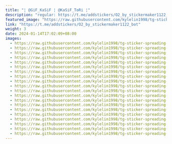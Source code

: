 ```yaml
---
title: "¦ @GiF_KaSiF ¦ @KaSiF_ToRi ¦"
description: "regular: https://t.me/addstickers/O2_by_stickermaker1122_bot"
featured_image: "https://raw.githubusercontent.com/kylelin1998/tg-sticker-spreading-worldwide-images/main/img/847807a9-80f2-4b22-97aa-b7469d6bb777.jpg"
link: "https://t.me/addstickers/O2_by_stickermaker1122_bot"
weight: 3
date: 2024-01-14T17:02:09+08:00
images:
  - https://raw.githubusercontent.com/kylelin1998/tg-sticker-spreading-worldwide-images/main/img/847807a9-80f2-4b22-97aa-b7469d6bb777.jpg
  - https://raw.githubusercontent.com/kylelin1998/tg-sticker-spreading-worldwide-images/main/img/3ea11e21-e8a3-4d54-be09-3e3b1f70bf78.jpg
  - https://raw.githubusercontent.com/kylelin1998/tg-sticker-spreading-worldwide-images/main/img/2dd8f633-3b08-400c-9f5e-2a2648e2bda3.jpg
  - https://raw.githubusercontent.com/kylelin1998/tg-sticker-spreading-worldwide-images/main/img/f4bf3c04-6e14-4bf0-bc77-44b3d1b27901.jpg
  - https://raw.githubusercontent.com/kylelin1998/tg-sticker-spreading-worldwide-images/main/img/92aaf9ad-ab4a-4132-bc6c-547fc6d5ba2f.jpg
  - https://raw.githubusercontent.com/kylelin1998/tg-sticker-spreading-worldwide-images/main/img/db0552a8-05be-478a-83c2-9a0030714c8b.jpg
  - https://raw.githubusercontent.com/kylelin1998/tg-sticker-spreading-worldwide-images/main/img/e757b9a9-df24-45a6-a471-41cd8fcfab35.jpg
  - https://raw.githubusercontent.com/kylelin1998/tg-sticker-spreading-worldwide-images/main/img/9bb5cc1c-8897-45db-97bd-f297a8ffd0bd.jpg
  - https://raw.githubusercontent.com/kylelin1998/tg-sticker-spreading-worldwide-images/main/img/babdd60b-1438-4148-9c16-71b318df280c.jpg
  - https://raw.githubusercontent.com/kylelin1998/tg-sticker-spreading-worldwide-images/main/img/30496e8e-c3b6-4334-8ea2-05be13489150.jpg
  - https://raw.githubusercontent.com/kylelin1998/tg-sticker-spreading-worldwide-images/main/img/9402ceac-8331-45ca-a565-f3776b8f255b.jpg
  - https://raw.githubusercontent.com/kylelin1998/tg-sticker-spreading-worldwide-images/main/img/9eca8b61-9d7f-4f4e-b593-fe96038d159f.jpg
  - https://raw.githubusercontent.com/kylelin1998/tg-sticker-spreading-worldwide-images/main/img/3251d746-0da7-49df-b646-12940c8364ef.jpg
  - https://raw.githubusercontent.com/kylelin1998/tg-sticker-spreading-worldwide-images/main/img/46664018-74de-4749-9cfb-860b5b0cf6ec.jpg
  - https://raw.githubusercontent.com/kylelin1998/tg-sticker-spreading-worldwide-images/main/img/0bb5759a-5c96-4fb7-83c5-92c28be018ec.jpg
  - https://raw.githubusercontent.com/kylelin1998/tg-sticker-spreading-worldwide-images/main/img/3116b38b-758e-403d-b57a-a73966a32ee6.jpg
  - https://raw.githubusercontent.com/kylelin1998/tg-sticker-spreading-worldwide-images/main/img/30d4b8a9-196a-4ee0-b8f5-d9734c6b14a5.jpg
  - https://raw.githubusercontent.com/kylelin1998/tg-sticker-spreading-worldwide-images/main/img/75dae738-8b81-4840-8d3d-d4c03d915ef7.jpg
  - https://raw.githubusercontent.com/kylelin1998/tg-sticker-spreading-worldwide-images/main/img/4a95ad69-6c3f-49ce-bbda-97ae730c52b2.jpg
  - https://raw.githubusercontent.com/kylelin1998/tg-sticker-spreading-worldwide-images/main/img/2ff94740-9879-46e3-8d0e-5f790f799454.jpg
---
```

